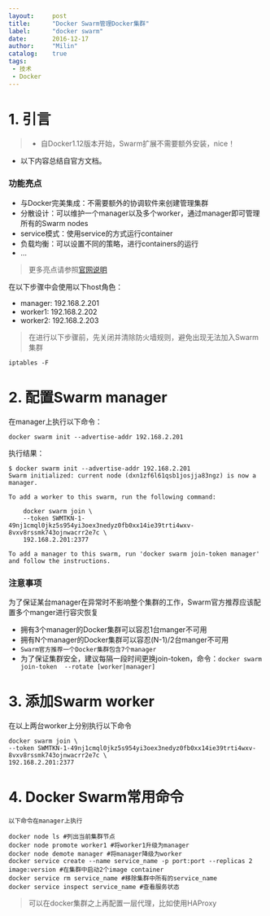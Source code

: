 ```yaml
---
layout:     post
title:      "Docker Swarm管理Docker集群"
label:      "docker swarm"
date:       2016-12-17
author:     "Milin"
catalog:    true
tags:
 - 技术
 - Docker
---
```


# 1. 引言
>* 自Docker1.12版本开始，Swarm扩展不需要额外安装，nice！
* 以下内容总结自官方文档。

### 功能亮点
* 与Docker完美集成：不需要额外的协调软件来创建管理集群
* 分散设计：可以维护一个manager以及多个worker，通过manager即可管理所有的Swarm nodes
* service模式：使用service的方式运行container
* 负载均衡：可以设置不同的策略，进行containers的运行
* ...

>更多亮点请参照[官网说明](https://docs.docker.com/engine/swarm/)

在以下步骤中会使用以下host角色：

* manager: 192.168.2.201
* worker1: 192.168.2.202
* worker2: 192.168.2.203

>在进行以下步骤前，先关闭并清除防火墙规则，避免出现无法加入Swarm集群
>
    iptables -F

# 2. 配置Swarm manager
在manager上执行以下命令：

    docker swarm init --advertise-addr 192.168.2.201

执行结果：

    $ docker swarm init --advertise-addr 192.168.2.201
    Swarm initialized: current node (dxn1zf6l61qsb1josjja83ngz) is now a manager.

    To add a worker to this swarm, run the following command:

        docker swarm join \
        --token SWMTKN-1-49nj1cmql0jkz5s954yi3oex3nedyz0fb0xx14ie39trti4wxv-8vxv8rssmk743ojnwacrr2e7c \
        192.168.2.201:2377

    To add a manager to this swarm, run 'docker swarm join-token manager' and follow the instructions.

### 注意事项
为了保证某台manager在异常时不影响整个集群的工作，Swarm官方推荐应该配置多个manger进行容灾恢复

* 拥有3个manager的Docker集群可以容忍1台manger不可用
* 拥有N个manager的Docker集群可以容忍(N-1)/2台manger不可用
* `Swarm官方推荐一个Docker集群包含7个manager`
* 为了保证集群安全，建议每隔一段时间更换join-token，命令：` docker swarm join-token  --rotate [worker|manager] `

# 3. 添加Swarm worker
在以上两台worker上分别执行以下命令

    docker swarm join \
    --token SWMTKN-1-49nj1cmql0jkz5s954yi3oex3nedyz0fb0xx14ie39trti4wxv-8vxv8rssmk743ojnwacrr2e7c \
    192.168.2.201:2377

# 4. Docker Swarm常用命令
`以下命令在manager上执行`

    docker node ls #列出当前集群节点
    docker node promote worker1 #将worker1升级为manager
    docker node demote manager #将manager降级为worker
    docker service create --name service_name -p port:port --replicas 2 image:version #在集群中启动2个image container
    docker service rm service_name #移除集群中所有的service_name
    docker service inspect service_name #查看服务状态

>可以在docker集群之上再配置一层代理，比如使用HAProxy
